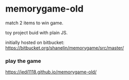 # memorygame-old
match 2 items to win game.

toy project buid with plain JS.

initially hosted on bitbucket:
https://bitbucket.org/shanelin/memorygame/src/master/


### play the game
https://jedi1118.github.io/memorygame-old/
